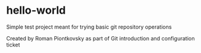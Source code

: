 # hello-world
Simple test project meant for trying basic git repository operations

Created by Roman Piontkovsky as part of Git introduction and configuration ticket
